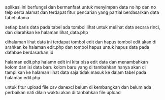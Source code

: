 aplikasi ini berfungsi dan bermanfaat untuk menyimpan data no hp dan no telp serta alamat dan terdapat fitur pencarian yang partial berdasarkan data tabel utama

setiap baris data pada tabel ada tombol lihat untuk melihat data secara rinci, dan diarahkan ke halaman lihat_data.php

dihalaman lihat data ini terdapat tombol edit dan hapus tombol edit akan di arahkan ke halaman edit.php dan tombol hapus untuk hapus data pada databae berdasarkan id

halaman edit.php
halamn edit ini kita bisa edit data dan menambahkan kolom dan isi data baru kolom baru yang di tambahkan hanya akan di tampilkan ke halaman lihat data saja tidak masuk ke dalam tabel pada halaman edit.php


untuk fitur upload file csv danexcl belum di kembangkan dan belum ada perbaikan nati dilain waktu akan di tanbahkan file upload
